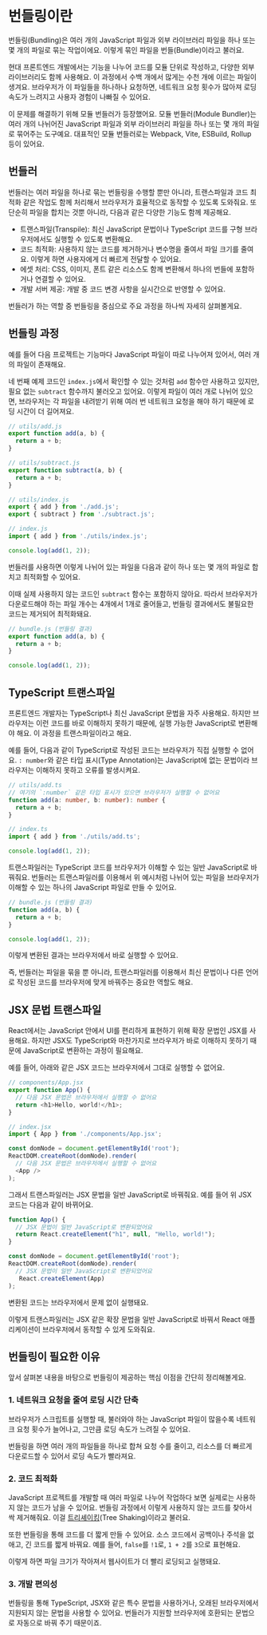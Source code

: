 # 번들링이란

번들링(Bundling)은 여러 개의 JavaScript 파일과 외부 라이브러리 파일을 하나 또는 몇 개의 파일로 묶는 작업이에요. 이렇게 묶인 파일을 번들(Bundle)이라고 불러요.

현대 프론트엔드 개발에서는 기능을 나누어 코드를 모듈 단위로 작성하고, 다양한 외부 라이브러리도 함께 사용해요. 이 과정에서 수백 개에서 많게는 수천 개에 이르는 파일이 생겨요. 브라우저가 이 파일들을 하나하나 요청하면, 네트워크 요청 횟수가 많아져 로딩 속도가 느려지고 사용자 경험이 나빠질 수 있어요.

이 문제를 해결하기 위해 모듈 번들러가 등장했어요. 모듈 번들러(Module Bundler)는 여러 개의 나뉘어진 JavaScript 파일과 외부 라이브러리 파일을 하나 또는 몇 개의 파일로 묶어주는 도구예요. 대표적인 모듈 번들러로는 Webpack, Vite, ESBuild, Rollup 등이 있어요.

## 번들러

번들러는 여러 파일을 하나로 묶는 번들링을 수행할 뿐만 아니라, 트랜스파일과 코드 최적화 같은 작업도 함께 처리해서 브라우저가 효율적으로 동작할 수 있도록 도와줘요. 또 단순히 파일을 합치는 것뿐 아니라, 다음과 같은 다양한 기능도 함께 제공해요.

- 트랜스파일(Transpile): 최신 JavaScript 문법이나 TypeScript 코드를 구형 브라우저에서도 실행할 수 있도록 변환해요.
- 코드 최적화: 사용하지 않는 코드를 제거하거나 변수명을 줄여서 파일 크기를 줄여요. 이렇게 하면 사용자에게 더 빠르게 전달할 수 있어요.
- 에셋 처리: CSS, 이미지, 폰트 같은 리소스도 함께 변환해서 하나의 번들에 포함하거나 연결할 수 있어요.
- 개발 서버 제공: 개발 중 코드 변경 사항을 실시간으로 반영할 수 있어요.

번들러가 하는 역할 중 번들링을 중심으로 주요 과정을 하나씩 자세히 살펴볼게요.

##  번들링 과정

예를 들어 다음 프로젝트는 기능마다 JavaScript 파일이 따로 나누어져 있어서, 여러 개의 파일이 존재해요. 

네 번째 예제 코드인 `index.js`에서 확인할 수 있는 것처럼 `add` 함수만 사용하고 있지만, 필요 없는 `subtract` 함수까지 불러오고 있어요. 
이렇게 파일이 여러 개로 나뉘어 있으면, 브라우저는 각 파일을 내려받기 위해 여러 번 네트워크 요청을 해야 하기 때문에 로딩 시간이 더 길어져요.

```javascript
// utils/add.js
export function add(a, b) {
  return a + b;
}
```

```javascript
// utils/subtract.js
export function subtract(a, b) {
  return a + b;
}
```

```javascript
// utils/index.js
export { add } from './add.js';
export { subtract } from './subtract.js';
```

```javascript 4
// index.js
import { add } from './utils/index.js';

console.log(add(1, 2));
```

번들러를 사용하면 이렇게 나뉘어 있는 파일을 다음과 같이 하나 또는 몇 개의 파일로 합치고 최적화할 수 있어요.

이때 실제 사용하지 않는 코드인 `subtract` 함수는 포함하지 않아요. 따라서 브라우저가 다운로드해야 하는 파일 개수는 4개에서 1개로 줄어들고, 번들링 결과에서도 불필요한 코드는 제거되어 최적화돼요.

```javascript
// bundle.js (번들링 결과)
export function add(a, b) {
  return a + b;
}

console.log(add(1, 2));
```

## TypeScript 트랜스파일

프론트엔드 개발자는 TypeScript나 최신 JavaScript 문법을 자주 사용해요. 하지만 브라우저는 이런 코드를 바로 이해하지 못하기 때문에, 실행 가능한 JavaScript로 변환해야 해요. 이 과정을 트랜스파일이라고 해요.

예를 들어, 다음과 같이 TypeScript로 작성된 코드는 브라우저가 직접 실행할 수 없어요. `: number`와 같은 타입 표시(Type Annotation)는 JavaScript에 없는 문법이라 브라우저는 이해하지 못하고 오류를 발생시켜요.

```typescript
// utils/add.ts
// 여기의 `:number` 같은 타입 표시가 있으면 브라우저가 실행할 수 없어요
function add(a: number, b: number): number {
  return a + b;
}
```

```typescript
// index.ts
import { add } from './utils/add.ts';

console.log(add(1, 2));
```

트랜스파일러는 TypeScript 코드를 브라우저가 이해할 수 있는 일반 JavaScript로 바꿔줘요. 
번들러는 트랜스파일러를 이용해서 위 예시처럼 나뉘어 있는 파일을 브라우저가 이해할 수 있는 하나의 JavaScript 파일로 만들 수 있어요.

```javascript
// bundle.js (번들링 결과)
function add(a, b) {
  return a + b;
}

console.log(add(1, 2));
```

이렇게 변환된 결과는 브라우저에서 바로 실행할 수 있어요.

즉, 번들러는 파일을 묶을 뿐 아니라, 트랜스파일러를 이용해서 최신 문법이나 다른 언어로 작성된 코드를 브라우저에 맞게 바꿔주는 중요한 역할도 해요.

## JSX 문법 트랜스파일

React에서는 JavaScript 안에서 UI를 편리하게 표현하기 위해 확장 문법인 JSX를 사용해요.
하지만 JSX도 TypeScript와 마찬가지로 브라우저가 바로 이해하지 못하기 때문에 JavaScript로 변환하는 과정이 필요해요.

예를 들어, 아래와 같은 JSX 코드는 브라우저에서 그대로 실행할 수 없어요.

```javascript
// components/App.jsx
export function App() {
  // 다음 JSX 문법은 브라우저에서 실행할 수 없어요
  return <h1>Hello, world!</h1>;
}
```

```javascript
// index.jsx
import { App } from './components/App.jsx';

const domNode = document.getElementById('root');
ReactDOM.createRoot(domNode).render(
  // 다음 JSX 문법은 브라우저에서 실행할 수 없어요
  <App />
);
```

그래서 트랜스파일러는 JSX 문법을 일반 JavaScript로 바꿔줘요. 예를 들어 위 JSX 코드는 다음과 같이 바뀌어요.

```javascript
function App() {
  // JSX 문법이 일반 JavaScript로 변환되었어요
  return React.createElement("h1", null, "Hello, world!");
}

const domNode = document.getElementById('root');
ReactDOM.createRoot(domNode).render(
  // JSX 문법이 일반 JavaScript로 변환되었어요
   React.createElement(App)
);
```
변환된 코드는 브라우저에서 문제 없이 실행돼요. 

이렇게 트랜스파일러는 JSX 같은 확장 문법을 일반 JavaScript로 바꿔서 React 애플리케이션이 브라우저에서 동작할 수 있게 도와줘요.

## 번들링이 필요한 이유

앞서 살펴본 내용을 바탕으로 번들링이 제공하는 핵심 이점을 간단히 정리해볼게요.

### 1. 네트워크 요청을 줄여 로딩 시간 단축

브라우저가 스크립트를 실행할 때, 불러와야 하는 JavaScript 파일이 많을수록 네트워크 요청 횟수가 늘어나고, 그만큼 로딩 속도가 느려질 수 있어요.

번들링을 하면 여러 개의 파일들을 하나로 합쳐 요청 수를 줄이고, 리소스를 더 빠르게 다운로드할 수 있어서 로딩 속도가 빨라져요.

### 2. 코드 최적화

JavaScript 프로젝트를 개발할 때 여러 파일로 나누어 작업하다 보면 실제로는 사용하지 않는 코드가 남을 수 있어요.
번들링 과정에서 이렇게 사용하지 않는 코드를 찾아서 싹 제거해줘요. 이걸 [트리셰이킹](/reference/optimization/tree-shaking.md)(Tree Shaking)이라고 불러요.

또한 번들링을 통해 코드를 더 짧게 만들 수 있어요. 소스 코드에서 공백이나 주석을 없애고, 긴 코드를 짧게 바꿔요. 예를 들어, `false`를 `!1`로, `1 + 2`를 `3`으로 표현해요.

이렇게 하면 파일 크기가 작아져서 웹사이트가 더 빨리 로딩되고 실행돼요.

### 3. 개발 편의성

번들링을 통해 TypeScript, JSX와 같은 특수 문법을 사용하거나, 오래된 브라우저에서 지원되지 않는 문법을 사용할 수 있어요. 번들러가 지원할 브라우저에 호환되는 문법으로 자동으로 바꿔 주기 때문이죠.